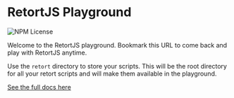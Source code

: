 # RetortJS Playground

![NPM License](<https://img.shields.io/npm/l/retort-js?color=%09hsl(262%2C%2083%25%2C%2058%25)>)

Welcome to the RetortJS playground. Bookmark this URL to come back and play with RetortJS anytime. 

Use the `retort` directory to store your scripts. This will be the root directory for all your retort scripts and will make them available in the playground.

[See the full docs here](https://github.com/retort-js/retort-js)

